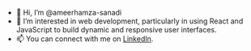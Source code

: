 - 👋 Hi, I’m @ameerhamza-sanadi
- 👀  I’m interested in web development, particularly in using React and JavaScript to build dynamic and responsive user interfaces.
- 📫  You can connect with me on [LinkedIn](https://www.linkedin.com/in/ameerhamza-sanadi-2a35101a6).


<!---
ameerhamza-sanadi/ameerhamza-sanadi is a ✨ special ✨ repository because its `README.md` (this file) appears on your GitHub profile.
You can click the Preview link to take a look at your changes.
--->
